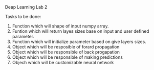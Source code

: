 Deap Learning Lab 2

Tasks to be done:

1. Function which will shape of input numpy array.
2. Funtion which will return layes sizes base on input and user defined parameter.
3. Function which will initialize parameter based on give layers sizes.
4. Object which will be resposible of forard propagation
5. Object which will be responsible of back progapation
6. Object which will be responsible of making predictions
7. Objech which will be customizable neural network